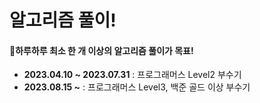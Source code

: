 # 알고리즘 풀이!
#### 🎲하루하루 최소 한 개 이상의 알고리즘 풀이가 목표!

-  **2023.04.10 &#126; 2023.07.31** : 프로그래머스 Level2 부수기
-  **2023.08.15 &#126;** : 프로그래머스 Level3, 백준 골드 이상 부수기
